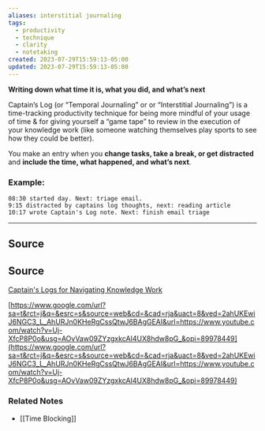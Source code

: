 ```yaml
---
aliases: interstitial journaling
tags:
  - productivity
  - technique
  - clarity
  - notetaking
created: 2023-07-29T15:59:13-05:00
updated: 2023-07-29T15:59:13-05:00
---
```

**Writing down what time it is, what you did, and what’s next**

Captain’s Log (or “Temporal Journaling” or or “Interstitial Journaling”) is a time-tracking productivity technique for being more mindful of your usage of time & for giving yourself a “game tape” to review in the execution of your knowledge work (like someone watching themselves play sports to see how they could be better). 

You make an entry when you **change tasks, take a break, or get distracted** and **include the time, what happened, and what’s next**.

### Example:

```
08:30 started day. Next: triage email.
9:15 distracted by captains log thoughts, next: reading article
10:17 wrote Captain's Log note. Next: finish email triage
```

---

## Source

## Source

[Captain's Logs for Navigating Knowledge Work](https://www.jamesstuber.com/captains-log/)

[https://www.google.com/url?sa=t&rct=j&q=&esrc=s&source=web&cd=&cad=rja&uact=8&ved=2ahUKEwiJ6NGC3_L_AhURJn0KHeRgCssQtwJ6BAgGEAI&url=https://www.youtube.com/watch?v=Uj-XfcP8P0o&usg=AOvVaw09ZYzgxkcAI4UX8hdw8pG_&opi=89978449](https://www.google.com/url?sa=t&rct=j&q=&esrc=s&source=web&cd=&cad=rja&uact=8&ved=2ahUKEwiJ6NGC3_L_AhURJn0KHeRgCssQtwJ6BAgGEAI&url=https://www.youtube.com/watch?v=Uj-XfcP8P0o&usg=AOvVaw09ZYzgxkcAI4UX8hdw8pG_&opi=89978449)

### Related Notes
- [[Time Blocking]]